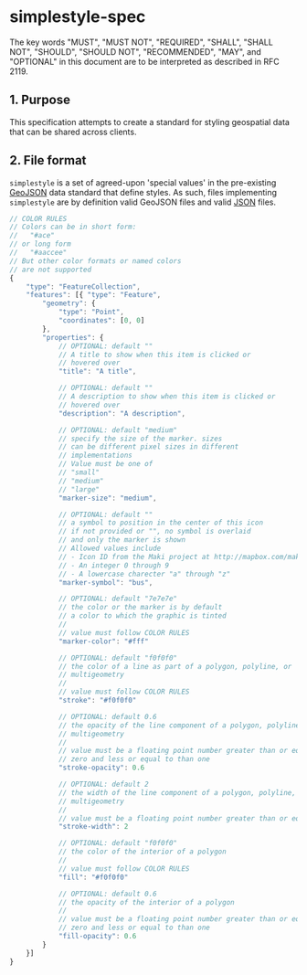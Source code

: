 # simplestyle-spec

The key words "MUST", "MUST NOT", "REQUIRED", "SHALL", "SHALL NOT",
"SHOULD", "SHOULD NOT", "RECOMMENDED", "MAY", and "OPTIONAL" in
this document are to be interpreted as described in RFC 2119.

## 1. Purpose

This specification attempts to create a standard for styling
geospatial data that can be shared across clients.

## 2. File format

`simplestyle` is a set of agreed-upon 'special values' in
the pre-existing [GeoJSON](http://geojson.org/) data standard that
define styles. As such, files implementing `simplestyle` are by
definition valid GeoJSON files and valid [JSON](http://json.org/) files.

```javascript
// COLOR RULES
// Colors can be in short form:
//   "#ace"
// or long form
//   "#aaccee"
// But other color formats or named colors
// are not supported
{
    "type": "FeatureCollection",
    "features": [{ "type": "Feature",
        "geometry": {
            "type": "Point",
            "coordinates": [0, 0]
        },
        "properties": {
            // OPTIONAL: default ""
            // A title to show when this item is clicked or
            // hovered over
            "title": "A title",

            // OPTIONAL: default ""
            // A description to show when this item is clicked or
            // hovered over
            "description": "A description",

            // OPTIONAL: default "medium"
            // specify the size of the marker. sizes
            // can be different pixel sizes in different
            // implementations
            // Value must be one of
            // "small"
            // "medium"
            // "large"
            "marker-size": "medium",

            // OPTIONAL: default ""
            // a symbol to position in the center of this icon
            // if not provided or "", no symbol is overlaid
            // and only the marker is shown
            // Allowed values include
            // - Icon ID from the Maki project at http://mapbox.com/maki/
            // - An integer 0 through 9
            // - A lowercase charecter "a" through "z"
            "marker-symbol": "bus",

            // OPTIONAL: default "7e7e7e"
            // the color or the marker is by default
            // a color to which the graphic is tinted
            //
            // value must follow COLOR RULES
            "marker-color": "#fff"

            // OPTIONAL: default "f0f0f0"
            // the color of a line as part of a polygon, polyline, or
            // multigeometry
            //
            // value must follow COLOR RULES
            "stroke": "#f0f0f0"

            // OPTIONAL: default 0.6
            // the opacity of the line component of a polygon, polyline, or
            // multigeometry
            //
            // value must be a floating point number greater than or equal to
            // zero and less or equal to than one
            "stroke-opacity": 0.6

            // OPTIONAL: default 2
            // the width of the line component of a polygon, polyline, or
            // multigeometry
            //
            // value must be a floating point number greater than or equal to 0
            "stroke-width": 2

            // OPTIONAL: default "f0f0f0"
            // the color of the interior of a polygon
            //
            // value must follow COLOR RULES
            "fill": "#f0f0f0"

            // OPTIONAL: default 0.6
            // the opacity of the interior of a polygon
            //
            // value must be a floating point number greater than or equal to
            // zero and less or equal to than one
            "fill-opacity": 0.6
        }
    }]
}
```
